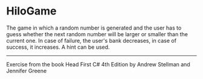 # HiloGame
The game in which a random number is generated and the user has to guess whether the next random number will be larger or smaller than the current one. In case of failure, the user's bank decreases, in case of success, it increases. A hint can be used. 
_____________________________________

Exercise from the book Head First C# 4th Edition by Andrew Stellman and Jennifer Greene
